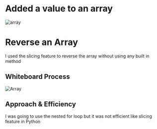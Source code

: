 
# Added a value to an array

![array](linked_list/DSC_0115[967].jpg)

# Reverse an Array

I used the slicing feature to reverse the array without using any built in method

## Whiteboard Process

![Array](linked_list/array.jpg)

## Approach & Efficiency

I was going to use the nested for loop but it was not efficient like slicing feature in Python

